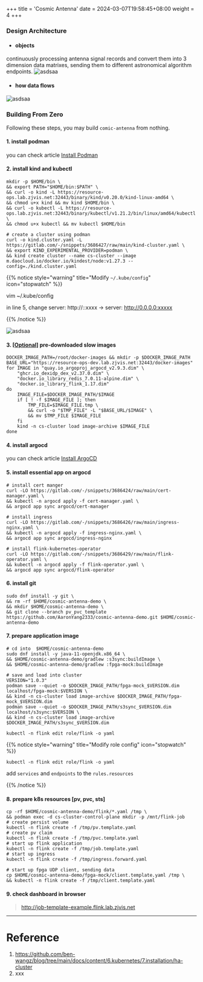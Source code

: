 +++
title = 'Cosmic Antenna'
date = 2024-03-07T19:58:45+08:00
weight = 4
+++


### Design Architecture
- #### objects
continuously processing antenna signal records and convert them into 3 dimension data matrixes, sending them to different astronomical algorithm endpoints.
![asdsaa](../../images/content/cosmic-antenna/objects.png)
- #### how data flows
![asdsaa](../../images/content/cosmic-antenna/flow.png)


### Building From Zero

Following these steps, you may build `comic-antenna` from nothing.
#### 1. install podman

you can check article [Install Podman](kubernetes/conatiner/podman/index.html)


#### 2. install kind and kubectl

```shell
mkdir -p $HOME/bin \
&& export PATH="$HOME/bin:$PATH" \
&& curl -o kind -L https://resource-ops.lab.zjvis.net:32443/binary/kind/v0.20.0/kind-linux-amd64 \
&& chmod u+x kind && mv kind $HOME/bin \
&& curl -o kubectl -L https://resource-ops.lab.zjvis.net:32443/binary/kubectl/v1.21.2/bin/linux/amd64/kubectl \
&& chmod u+x kubectl && mv kubectl $HOME/bin
```

```shell
# create a cluster using podman
curl -o kind.cluster.yaml -L https://gitlab.com/-/snippets/3686427/raw/main/kind-cluster.yaml \
&& export KIND_EXPERIMENTAL_PROVIDER=podman \
&& kind create cluster --name cs-cluster --image m.daocloud.io/docker.io/kindest/node:v1.27.3 --config=./kind.cluster.yaml
```


{{% notice style="warning" title="Modify `~/.kube/config`" icon="stopwatch" %}}

vim ~/.kube/config

in line 5, change server: http://::xxxx -> server: http://0.0.0.0:xxxxx

{{% /notice %}}

![asdsaa](../../images/content/cosmic-antenna/kube-config.png)

#### 3. [[Optional]]() pre-downloaded slow images
```shell
DOCKER_IMAGE_PATH=/root/docker-images && mkdir -p $DOCKER_IMAGE_PATH
BASE_URL="https://resource-ops-dev.lab.zjvis.net:32443/docker-images"
for IMAGE in "quay.io_argoproj_argocd_v2.9.3.dim" \
    "ghcr.io_dexidp_dex_v2.37.0.dim" \
    "docker.io_library_redis_7.0.11-alpine.dim" \
    "docker.io_library_flink_1.17.dim"
do
    IMAGE_FILE=$DOCKER_IMAGE_PATH/$IMAGE
    if [ ! -f $IMAGE_FILE ]; then
        TMP_FILE=$IMAGE_FILE.tmp \
        && curl -o "$TMP_FILE" -L "$BASE_URL/$IMAGE" \
        && mv $TMP_FILE $IMAGE_FILE
    fi
    kind -n cs-cluster load image-archive $IMAGE_FILE
done
```
#### 4. install argocd
you can check article [Install ArgoCD](kubernetes/argo/argo-cd/argocd/index.html)
    
#### 5. install essential app on argocd

```shell
# install cert manger    
curl -LO https://gitlab.com/-/snippets/3686424/raw/main/cert-manager.yaml \
&& kubectl -n argocd apply -f cert-manager.yaml \
&& argocd app sync argocd/cert-manager

# install ingress
curl -LO https://gitlab.com/-/snippets/3686426/raw/main/ingress-nginx.yaml \
&& kubectl -n argocd apply -f ingress-nginx.yaml \
&& argocd app sync argocd/ingress-nginx

# install flink-kubernetes-operator
curl -LO https://gitlab.com/-/snippets/3686429/raw/main/flink-operator.yaml \
&& kubectl -n argocd apply -f flink-operator.yaml \
&& argocd app sync argocd/flink-operator
```

#### 6. install git

```shell
sudo dnf install -y git \
&& rm -rf $HOME/cosmic-antenna-demo \
&& mkdir $HOME/cosmic-antenna-demo \
&& git clone --branch pv_pvc_template https://github.com/AaronYang2333/cosmic-antenna-demo.git $HOME/cosmic-antenna-demo
```

#### 7. prepare application image
```shell
# cd into  $HOME/cosmic-antenna-demo
sudo dnf install -y java-11-openjdk.x86_64 \
&& $HOME/cosmic-antenna-demo/gradlew :s3sync:buildImage \
&& $HOME/cosmic-antenna-demo/gradlew :fpga-mock:buildImage
```

```shell
# save and load into cluster
VERSION="1.0.3"
podman save --quiet -o $DOCKER_IMAGE_PATH/fpga-mock_$VERSION.dim localhost/fpga-mock:$VERSION \
&& kind -n cs-cluster load image-archive $DOCKER_IMAGE_PATH/fpga-mock_$VERSION.dim
podman save --quiet -o $DOCKER_IMAGE_PATH/s3sync_$VERSION.dim localhost/s3sync:$VERSION \
&& kind -n cs-cluster load image-archive $DOCKER_IMAGE_PATH/s3sync_$VERSION.dim
```

```shell
kubectl -n flink edit role/flink -o yaml
```

{{% notice style="warning" title="Modify role config" icon="stopwatch" %}}

```shell
kubectl -n flink edit role/flink -o yaml
```
add `services` and `endpoints` to the `rules.resources`

{{% /notice %}}

#### 8. prepare k8s resources [pv, pvc, sts]
```shell
cp -rf $HOME/cosmic-antenna-demo/flink/*.yaml /tmp \
&& podman exec -d cs-cluster-control-plane mkdir -p /mnt/flink-job
# create persist volume
kubectl -n flink create -f /tmp/pv.template.yaml
# create pv claim
kubectl -n flink create -f /tmp/pvc.template.yaml
# start up flink application
kubectl -n flink create -f /tmp/job.template.yaml
# start up ingress
kubectl -n flink create -f /tmp/ingress.forward.yaml
```

```shell
# start up fpga UDP client, sending data 
cp $HOME/cosmic-antenna-demo/fpga-mock/client.template.yaml /tmp \
&& kubectl -n flink create -f /tmp/client.template.yaml
```

#### 9. check dashboard in browser

> http://job-template-example.flink.lab.zjvis.net


---
# Reference
1. https://github.com/ben-wangz/blog/tree/main/docs/content/6.kubernetes/7.installation/ha-cluster
2. xxx